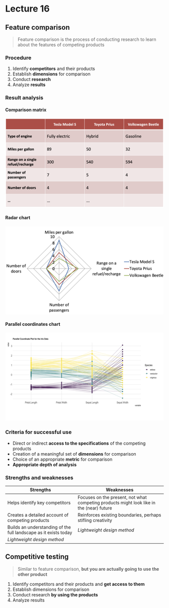 # Lecture 16

## Feature comparison

> Feature comparison is the process of conducting research to learn about the features of competing products

### Procedure

1) Identify **competitors** and their products
2) Establish **dimensions** for comparison
3) Conduct **research**
4) Analyze **results**

### Result analysis

#### Comparison matrix

![Comparison Matrix](./figures/comparison-matrix.png)

#### Radar chart

![Radar Chart](./figures/radar-chart.png)

#### Parallel coordinates chart

![Parallel Coordinates Chart](./figures/parallel-coordinates-chart.png)

### Criteria for successful use

- Direct or indirect **access to the specifications** of the competing products
- Creation of a meaningful set of **dimensions** for comparison
- Choice of an appropriate **metric** for comparison
- **Appropriate depth of analysis**

### Strengths and weaknesses

| Strengths | Weaknesses |
| --------- | ---------- |
| Helps identify key competitors | Focuses on the present, not what competing products might look like in the (near) future |
| Creates a detailed account of competing products | Reinforces existing boundaries, perhaps stifling creativity |
| Builds an understanding of the full landscape as it exists today | *Lightweight design method* |
| *Lightweight design method* | |

## Competitive testing

> Similar to feature comparison, **but you are actually going to use the other product**

1) Identify competitors and their products and **get access to them**
2) Establish dimensions for comparison
3) Conduct research **by using the products**
4) Analyze results